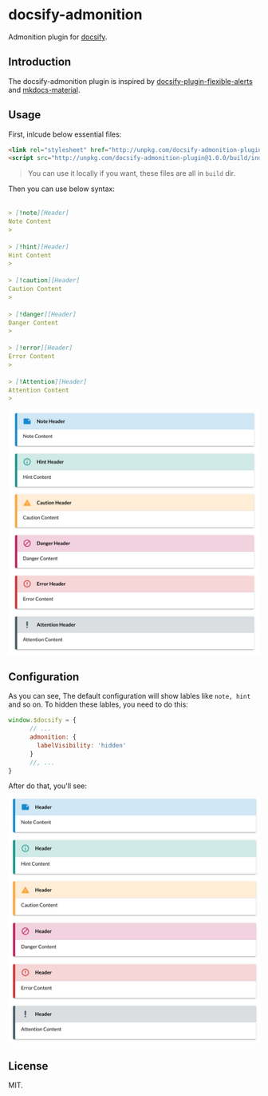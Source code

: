 # docsify-admonition

Admonition plugin for [docsify](https://docsify.js.org/#/).

## Introduction
The docsify-admonition plugin is inspired by [docsify-plugin-flexible-alerts](https://github.com/zanfab/docsify-plugin-flexible-alerts) and [mkdocs-material](https://github.com/squidfunk/mkdocs-material).

## Usage

First, inlcude below essential files:
```html
<link rel="stylesheet" href="http://unpkg.com/docsify-admonition-plugin@1.0.0/build/admonition.css" />
<script src="http://unpkg.com/docsify-admonition-plugin@1.0.0/build/index.js"></script>
```

> You can use it locally if you want, these files are all in `build` dir.

Then you can use below syntax:

```markdown

> [!note][Header]
Note Content
>

> [!hint][Header]
Hint Content
>

> [!caution][Header]
Caution Content
>

> [!danger][Header]
Danger Content
>

> [!error][Header]
Error Content
>

> [!Attention][Header]
Attention Content
>
```
![default](./images/default.png)

## Configuration
As you can see, The default configuration will show lables like `note, hint` and so on. To hidden these lables, you need to do this:
```js
window.$docsify = {
      // ...
      admonition: {
        labelVisibility: 'hidden'
      }
      //, ...
}
```

After do that, you'll see:

![without-label](./images/without-label.png)

## License
MIT.